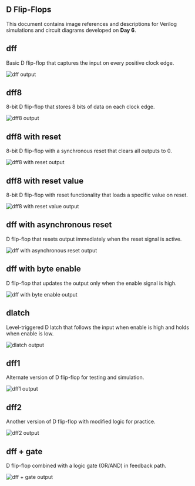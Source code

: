 ## D Flip-Flops

This document contains image references and descriptions for Verilog simulations and circuit diagrams developed on **Day 6**.
## dff

Basic D flip-flop that captures the input on every positive clock edge.

![dff output](https://github.com/<your-username>/hardware-101-coding-repo/blob/main/TASK%20II/day6/dff.jpeg)


## dff8

8-bit D flip-flop that stores 8 bits of data on each clock edge.

![dff8 output](https://github.com/<your-username>/hardware-101-coding-repo/blob/main/TASK%20II/day6/dff8.jpeg)


## dff8 with reset

8-bit D flip-flop with a synchronous reset that clears all outputs to 0.

![dff8 with reset output](https://github.com/<your-username>/hardware-101-coding-repo/blob/main/TASK%20II/day6/dff8%20reset%20with%20value.jpeg)


## dff8 with reset value

8-bit D flip-flop with reset functionality that loads a specific value on reset.

![dff8 with reset value output](https://github.com/<your-username>/hardware-101-coding-repo/blob/main/TASK%20II/day6/dff8%20with%20reset%20value.jpeg)


## dff with asynchronous reset

D flip-flop that resets output immediately when the reset signal is active.

![dff with asynchronous reset output](https://github.com/<elakkiya-07>/hardware-101-coding-repo/blob/main/TASK%20II/day6/dff%20with%20asynchronous%20reset.jpeg)


## dff with byte enable

D flip-flop that updates the output only when the enable signal is high.

![dff with byte enable output](https://github.com/<elakkiya-07>/hardware-101-coding-repo/blob/main/TASK%20II/day6/dff%20with%20byte%20enable.jpeg)


## dlatch

Level-triggered D latch that follows the input when enable is high and holds when enable is low.

![dlatch output](https://github.com/<elakkiya-07>/hardware-101-coding-repo/blob/main/TASK%20II/day6/dlatch.jpeg)


## dff1

Alternate version of D flip-flop for testing and simulation.

![dff1 output](https://github.com/<elakkiya-07>/hardware-101-coding-repo/blob/main/TASK%20II/day6/dff1.jpeg)


## dff2

Another version of D flip-flop with modified logic for practice.

![dff2 output](https://github.com/<elakkiya-07>/hardware-101-coding-repo/blob/main/TASK%20II/day6/dff2.jpeg)


## dff + gate

D flip-flop combined with a logic gate (OR/AND) in feedback path.

![dff + gate output](https://github.com/<elakkiya-07>/hardware-101-coding-repo/blob/main/TASK%20II/day6/dff%20+%20gate.jpeg)

